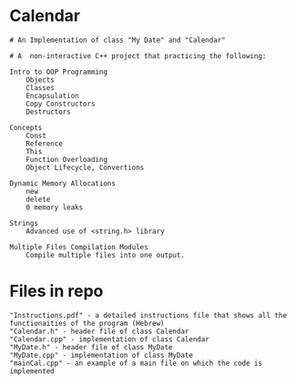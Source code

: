 # Calendar
    
    # An Implementation of class "My Date" and "Calendar"
    
    # A  non-interactive C++ project that practicing the following:
        
    Intro to OOP Programming
        Objects
        Classes
        Encapsulation
        Copy Constructors
        Destructors
        
    Concepts
        Const
        Reference
        This
        Function Overloading
        Object Lifecycle, Convertions
    
    Dynamic Memory Allocations
        new
        delete
        0 memory leaks
        
    Strings
        Advanced use of <string.h> library
        
    Multiple Files Compilation Modules
        Compile multiple files into one output.
        
# Files in repo
    "Instructions.pdf" - a detailed instructions file that shows all the functionaities of the program (Hebrew)
    "Calendar.h" - header file of class Calendar
    "Calendar.cpp" - implementation of class Calendar
    "MyDate.h" - header file of class MyDate
    "MyDate.cpp" - implementation of class MyDate
    "mainCal.cpp" - an example of a main file on which the code is implemented

